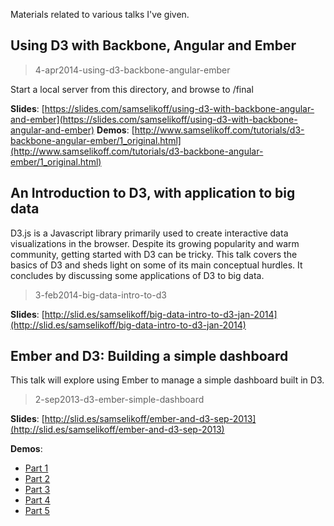 Materials related to various talks I've given.

Using D3 with Backbone, Angular and Ember
-----------------------------------------
> 4-apr2014-using-d3-backbone-angular-ember

Start a local server from this directory, and browse to /final

**Slides**: [https://slides.com/samselikoff/using-d3-with-backbone-angular-and-ember](https://slides.com/samselikoff/using-d3-with-backbone-angular-and-ember)
**Demos**: [http://www.samselikoff.com/tutorials/d3-backbone-angular-ember/1_original.html](http://www.samselikoff.com/tutorials/d3-backbone-angular-ember/1_original.html)


An Introduction to D3, with application to big data
---------------------------------------------------
D3.js is a Javascript library primarily used to create interactive data visualizations in the browser.  Despite its growing popularity and warm community, getting started with D3 can be tricky.  This talk covers the basics of D3 and sheds light on some of its main conceptual hurdles. It concludes by discussing some applications of D3 to big data. 

> 3-feb2014-big-data-intro-to-d3

**Slides**: [http://slid.es/samselikoff/big-data-intro-to-d3-jan-2014](http://slid.es/samselikoff/big-data-intro-to-d3-jan-2014)


Ember and D3: Building a simple dashboard  
----------------------------------
This talk will explore using Ember to manage a simple dashboard built in D3.

> 2-sep2013-d3-ember-simple-dashboard

**Slides**: [http://slid.es/samselikoff/ember-and-d3-sep-2013](http://slid.es/samselikoff/ember-and-d3-sep-2013)

**Demos**:
  - [Part 1](http://samselikoff.github.io/talks/2-sep2013-d3-ember-simple-dashboard/part1-scaffolding.html)
  - [Part 2](http://samselikoff.github.io/talks/2-sep2013-d3-ember-simple-dashboard/part2-datepicker.html)
  - [Part 3](http://samselikoff.github.io/talks/2-sep2013-d3-ember-simple-dashboard/part3-data-from-routes.html)
  - [Part 4](http://samselikoff.github.io/talks/2-sep2013-d3-ember-simple-dashboard/part4-data-within-routes.html)
  - [Part 5](http://samselikoff.github.io/talks/2-sep2013-d3-ember-simple-dashboard/part5-flexibility.html)
